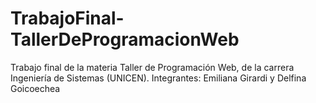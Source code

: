 # TrabajoFinal-TallerDeProgramacionWeb
Trabajo final de la materia Taller de Programación Web, de la carrera Ingeniería de Sistemas (UNICEN).
Integrantes: Emiliana Girardi y Delfina Goicoechea

